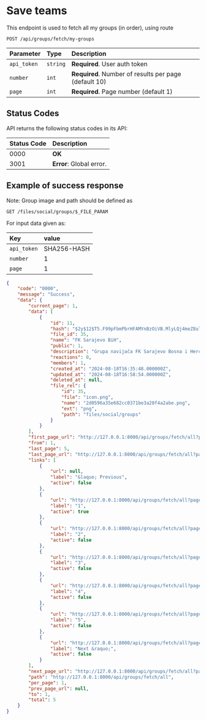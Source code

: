 # Save teams

This endpoint is used to fetch all my groups (in order), using route

```http
POST /api/groups/fetch/my-groups
```

| Parameter     | Type     | Description                                           |
|:--------------|:---------|:------------------------------------------------------|
| `api_token`   | `string` | **Required**. User auth token                         |
| `number`      | `int`    | **Required**. Number of results per page (default 10) |
| `page`        | `int`    | **Required**. Page number (default 1)                 |


## Status Codes

API returns the following status codes in its API:

| Status Code | Description                                                        |
|:------------|:-------------------------------------------------------------------|
| 0000        | **OK**                                                             |
| 3001        | **Error**: Global error.                                           |

## Example of success response

Note: Group image and path should be defined as

```http
GET /files/social/groups/$_FILE_PARAM
```

For input data given as:

| Key         | value                                             |
|:------------|:--------------------------------------------------|
| `api_token` | SHA256-HASH                                       |
| `number`    | 1                                                 |
| `page`      | 1                                                 |

```json
{
    "code": "0000",
    "message": "Success",
    "data": {
        "current_page": 1,
        "data": [
            {
                "id": 11,
                "hash": "$2y$12$T5.F99pFbmPbrHFAMYnBzOiVB.MlyLQj4meZ8ultqmoRQoemqDtEK",
                "file_id": 35,
                "name": "FK Sarajevo BiH",
                "public": 1,
                "description": "Grupa navijača FK Sarajevo Bosna i Hercegovina!",
                "reactions": 0,
                "members": 1,
                "created_at": "2024-08-18T16:35:48.000000Z",
                "updated_at": "2024-08-18T16:58:54.000000Z",
                "deleted_at": null,
                "file_rel": {
                    "id": 35,
                    "file": "icon.png",
                    "name": "2d0596a35e682cc0371be3a28f4a2abe.png",
                    "ext": "png",
                    "path": "files/social/groups"
                }
            }
        ],
        "first_page_url": "http://127.0.0.1:8000/api/groups/fetch/all?page=1",
        "from": 1,
        "last_page": 5,
        "last_page_url": "http://127.0.0.1:8000/api/groups/fetch/all?page=5",
        "links": [
            {
                "url": null,
                "label": "&laquo; Previous",
                "active": false
            },
            {
                "url": "http://127.0.0.1:8000/api/groups/fetch/all?page=1",
                "label": "1",
                "active": true
            },
            {
                "url": "http://127.0.0.1:8000/api/groups/fetch/all?page=2",
                "label": "2",
                "active": false
            },
            {
                "url": "http://127.0.0.1:8000/api/groups/fetch/all?page=3",
                "label": "3",
                "active": false
            },
            {
                "url": "http://127.0.0.1:8000/api/groups/fetch/all?page=4",
                "label": "4",
                "active": false
            },
            {
                "url": "http://127.0.0.1:8000/api/groups/fetch/all?page=5",
                "label": "5",
                "active": false
            },
            {
                "url": "http://127.0.0.1:8000/api/groups/fetch/all?page=2",
                "label": "Next &raquo;",
                "active": false
            }
        ],
        "next_page_url": "http://127.0.0.1:8000/api/groups/fetch/all?page=2",
        "path": "http://127.0.0.1:8000/api/groups/fetch/all",
        "per_page": 1,
        "prev_page_url": null,
        "to": 1,
        "total": 5
    }
}
```
